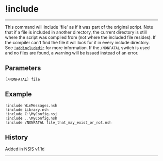 # !include

---

This command will include 'file' as if it was part of the original script. Note that if a file is included in another directory, the current directory is still where the script was compiled from (not where the included file resides). If the compiler can't find the file it will look for it in every include directory. See [`!addincludedir`][1] for more information. If the `/NONFATAL` switch is used and no files are found, a warning will be issued instead of an error.

## Parameters

    [/NONFATAL] file

## Example

	!include WinMessages.nsh
	!include Library.nsh
	!include C:\MyConfig.nsi
	!include ..\MyConfig.nsh
	!include /NONFATAL file_that_may_exist_or_not.nsh

## History

Added in NSIS v1.1d

---

[1]: !addincludedir.md